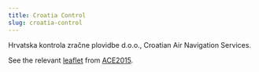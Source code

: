 ```yaml
---
title: Croatia Control
slug: croatia-control
---
```


Hrvatska kontrola zračne plovidbe d.o.o., Croatian Air Navigation Services.

See the relevant [leaflet][leaf] from [ACE2015].

[leaf]: ../CroatiaControl_Croatia_ACE_2015.pdf "ACE 2015 Benchmarking Report Factsheet: Croatia Control"

[ACE2015]: http://www.eurocontrol.int/publications/atm-cost-effectiveness-ace-2015-benchmarking-report-2016-2020-outlook "ACE 2015 Benchmarking Report"

